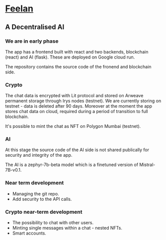 # [Feelan](https://feelan.org)

## A Decentralised AI


### We are in early phase

The app has a frontend built with react and two backends, blockchain (react) and AI (flask).
These are deployed on Google cloud run. 

The repository contains the source code of the fronend and blockchain side. 


### Crypto

The chat data is encrypted with Lit protocol and stored on Arweave permanent storage through Irys nodes (testnet). 
We are currently storing on testnet - data is deleted after 90 days. 
Moreover at the moment the app stores chat data on cloud, required during a period of transition to full blockchain. 

It's possible to mint the chat as NFT on Polygon Mumbai (testnet).




### AI

At this stage the source code of the AI side is not shared publically for security and integrity of the app. 

The AI is a zephyr-7b-beta model which is a finetuned version of Mistral-7B-v0.1. 

### Near term development

- Managing the git repo.
- Add security to the API calls.

### Crypto near-term development

- The possibility to chat with other users.
- Minting single messages within a chat - nested NFTs.
- Smart accounts.
